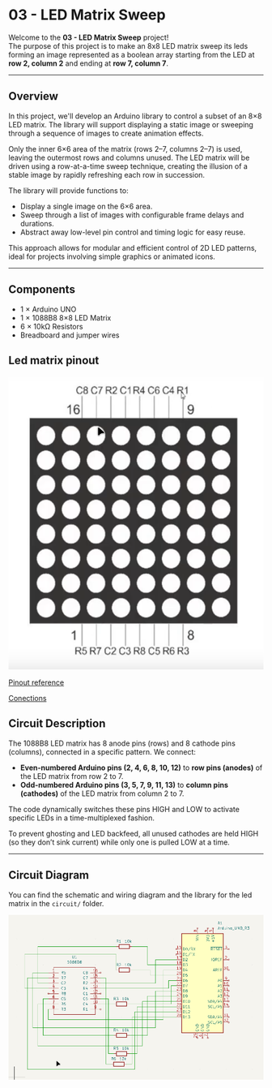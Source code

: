 # 03 - LED Matrix Sweep

Welcome to the **03 - LED Matrix Sweep** project!  
The purpose of this project is to make an 8x8 LED matrix sweep its leds forming an image represented as a boolean array starting from the LED at **row 2, column 2** and ending at **row 7, column 7**.

---

## Overview

In this project, we'll develop an Arduino library to control a subset of an 8×8 LED matrix. The library will support displaying a static image or sweeping through a sequence of images to create animation effects.

Only the inner 6×6 area of the matrix (rows 2–7, columns 2–7) is used, leaving the outermost rows and columns unused. The LED matrix will be driven using a row-at-a-time sweep technique, creating the illusion of a stable image by rapidly refreshing each row in succession.

The library will provide functions to:

- Display a single image on the 6×6 area.
- Sweep through a list of images with configurable frame delays and durations.
- Abstract away low-level pin control and timing logic for easy reuse.

This approach allows for modular and efficient control of 2D LED patterns, ideal for projects involving simple graphics or animated icons.

---

## Components

- 1 × Arduino UNO  
- 1 × 1088B8 8×8 LED Matrix  
- 6 × 10kΩ Resistors  
- Breadboard and jumper wires  

## Led matrix pinout
![Led matrix pinout](./asets/Led_matrix_8x8.png)

[Pinout reference](./asets/Pinout%20reference.md)

[Conections](./asets/Conections.md)

## Circuit Description

The 1088B8 LED matrix has 8 anode pins (rows) and 8 cathode pins (columns), connected in a specific pattern. We connect:

- **Even-numbered Arduino pins (2, 4, 6, 8, 10, 12)** to **row pins (anodes)** of the LED matrix from row 2 to 7.
- **Odd-numbered Arduino pins (3, 5, 7, 9, 11, 13)** to **column pins (cathodes)** of the LED matrix from column 2 to 7.

The code dynamically switches these pins HIGH and LOW to activate specific LEDs in a time-multiplexed fashion.

To prevent ghosting and LED backfeed, all unused cathodes are held HIGH (so they don’t sink current) while only one is pulled LOW at a time.

---

## Circuit Diagram

You can find the schematic and wiring diagram and the library for the led matrix in the `circuit/` folder.


![Shematic and wiring diagram](./asets/circuit_schemma.png)
